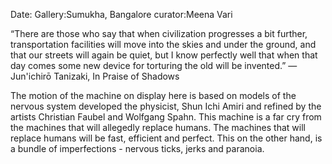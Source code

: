 Date:
Gallery:Sumukha, Bangalore
curator:Meena Vari


“There are those who say that when civilization progresses a bit further, transportation facilities will move into the skies and under the ground, and that our streets will again be quiet, but I know perfectly well that when that day comes some new device for torturing the old will be invented.”
― Jun'ichirō Tanizaki, In Praise of Shadows
 
 
The motion of the machine on display here is based on models of the nervous system developed the physicist, Shun Ichi Amiri and refined by the artists Christian Faubel and Wolfgang Spahn.
This machine is a far cry from the machines that will allegedly replace humans. The machines that will replace humans will be fast, efficient and perfect. This on the other hand, is a bundle of imperfections - nervous ticks, jerks and paranoia.
